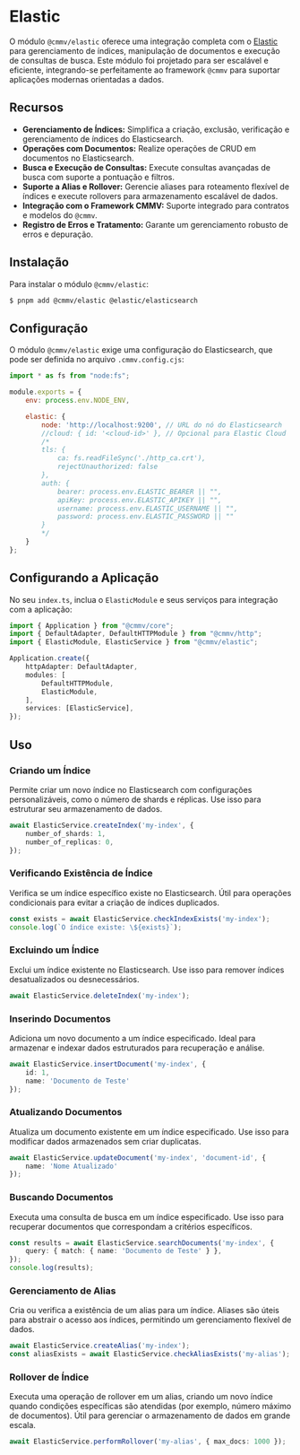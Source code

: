 # Elastic

O módulo ``@cmmv/elastic`` oferece uma integração completa com o [Elastic](https://www.elastic.co/pt/) para gerenciamento de índices, manipulação de documentos e execução de consultas de busca. Este módulo foi projetado para ser escalável e eficiente, integrando-se perfeitamente ao framework ``@cmmv`` para suportar aplicações modernas orientadas a dados.

## Recursos

* **Gerenciamento de Índices:** Simplifica a criação, exclusão, verificação e gerenciamento de índices do Elasticsearch.
* **Operações com Documentos:** Realize operações de CRUD em documentos no Elasticsearch.
* **Busca e Execução de Consultas:** Execute consultas avançadas de busca com suporte a pontuação e filtros.
* **Suporte a Alias e Rollover:** Gerencie aliases para roteamento flexível de índices e execute rollovers para armazenamento escalável de dados.
* **Integração com o Framework CMMV:** Suporte integrado para contratos e modelos do ``@cmmv``.
* **Registro de Erros e Tratamento:** Garante um gerenciamento robusto de erros e depuração.

## Instalação

Para instalar o módulo ``@cmmv/elastic``:

```bash
$ pnpm add @cmmv/elastic @elastic/elasticsearch
```

## Configuração

O módulo ``@cmmv/elastic`` exige uma configuração do Elasticsearch, que pode ser definida no arquivo ``.cmmv.config.cjs``:

```javascript
import * as fs from "node:fs";

module.exports = {
    env: process.env.NODE_ENV,

    elastic: {
        node: 'http://localhost:9200', // URL do nó do Elasticsearch
        //cloud: { id: '<cloud-id>' }, // Opcional para Elastic Cloud
        /*
        tls: {
            ca: fs.readFileSync('./http_ca.crt'),
            rejectUnauthorized: false
        },
        auth: {
            bearer: process.env.ELASTIC_BEARER || "",
            apiKey: process.env.ELASTIC_APIKEY || "",
            username: process.env.ELASTIC_USERNAME || "",
            password: process.env.ELASTIC_PASSWORD || ""
        }
        */
    }
};
```

## Configurando a Aplicação

No seu ``index.ts``, inclua o ``ElasticModule`` e seus serviços para integração com a aplicação:

```typescript
import { Application } from "@cmmv/core";
import { DefaultAdapter, DefaultHTTPModule } from "@cmmv/http";
import { ElasticModule, ElasticService } from "@cmmv/elastic";

Application.create({
    httpAdapter: DefaultAdapter,
    modules: [
        DefaultHTTPModule,
        ElasticModule,
    ],
    services: [ElasticService],
});
```

## Uso

### Criando um Índice

Permite criar um novo índice no Elasticsearch com configurações personalizáveis, como o número de shards e réplicas. Use isso para estruturar seu armazenamento de dados.

```typescript
await ElasticService.createIndex('my-index', {
    number_of_shards: 1,
    number_of_replicas: 0,
});
```

### Verificando Existência de Índice

Verifica se um índice específico existe no Elasticsearch. Útil para operações condicionais para evitar a criação de índices duplicados.

```typescript
const exists = await ElasticService.checkIndexExists('my-index');
console.log(`O índice existe: \${exists}`);
```

### Excluindo um Índice

Exclui um índice existente no Elasticsearch. Use isso para remover índices desatualizados ou desnecessários.

```typescript
await ElasticService.deleteIndex('my-index');
```

### Inserindo Documentos

Adiciona um novo documento a um índice especificado. Ideal para armazenar e indexar dados estruturados para recuperação e análise.

```typescript
await ElasticService.insertDocument('my-index', { 
    id: 1, 
    name: 'Documento de Teste' 
});
```

### Atualizando Documentos

Atualiza um documento existente em um índice especificado. Use isso para modificar dados armazenados sem criar duplicatas.

```typescript
await ElasticService.updateDocument('my-index', 'document-id', { 
    name: 'Nome Atualizado' 
});
```

### Buscando Documentos

Executa uma consulta de busca em um índice especificado. Use isso para recuperar documentos que correspondam a critérios específicos.

```typescript
const results = await ElasticService.searchDocuments('my-index', {
    query: { match: { name: 'Documento de Teste' } },
});
console.log(results);
```

### Gerenciamento de Alias

Cria ou verifica a existência de um alias para um índice. Aliases são úteis para abstrair o acesso aos índices, permitindo um gerenciamento flexível de dados.

```typescript
await ElasticService.createAlias('my-index');
const aliasExists = await ElasticService.checkAliasExists('my-alias');
```

### Rollover de Índice

Executa uma operação de rollover em um alias, criando um novo índice quando condições específicas são atendidas (por exemplo, número máximo de documentos). Útil para gerenciar o armazenamento de dados em grande escala.

```typescript
await ElasticService.performRollover('my-alias', { max_docs: 1000 });
```